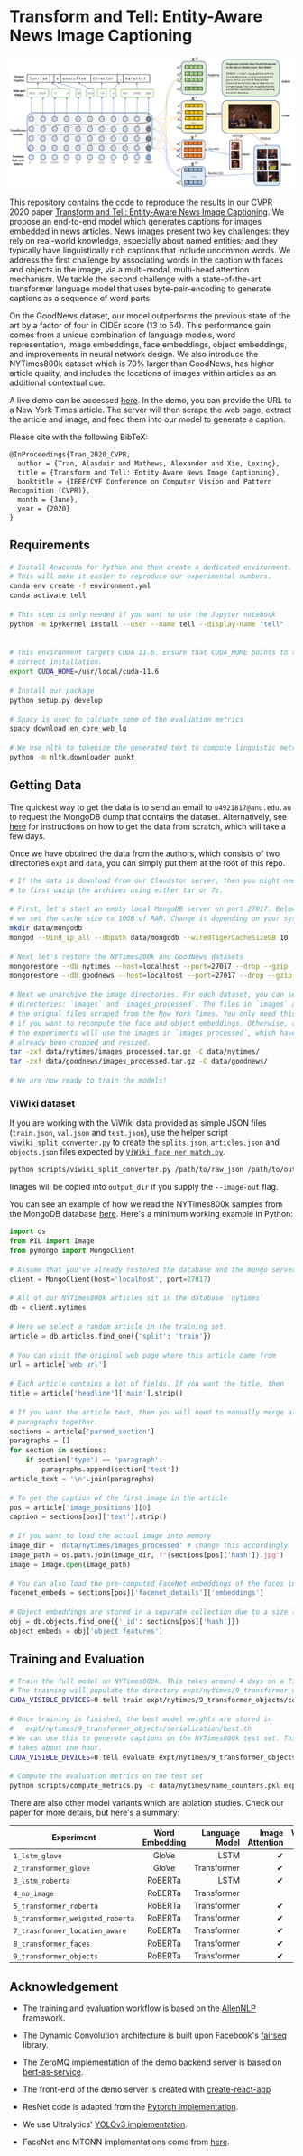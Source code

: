 # Transform and Tell: Entity-Aware News Image Captioning

![Teaser](figures/teaser.png)

This repository contains the code to reproduce the results in our CVPR 2020
paper [Transform and Tell: Entity-Aware News Image
Captioning](https://arxiv.org/abs/2004.08070). We propose an end-to-end model
which generates captions for images embedded in news articles. News images
present two key challenges: they rely on real-world knowledge, especially about
named entities; and they typically have linguistically rich captions that
include uncommon words. We address the first challenge by associating words in
the caption with faces and objects in the image, via a multi-modal, multi-head
attention mechanism. We tackle the second challenge with a state-of-the-art
transformer language model that uses byte-pair-encoding to generate captions as
a sequence of word parts.

On the GoodNews dataset, our model outperforms the previous state of the art by
a factor of four in CIDEr score (13 to 54). This performance gain comes from a
unique combination of language models, word representation, image embeddings,
face embeddings, object embeddings, and improvements in neural network design.
We also introduce the NYTimes800k dataset which is 70% larger than GoodNews,
has higher article quality, and includes the locations of images within
articles as an additional contextual cue.

A live demo can be accessed [here](https://transform-and-tell.ml/). In the
demo, you can provide the URL to a New York Times article. The server will then
scrape the web page, extract the article and image, and feed them into our
model to generate a caption.

Please cite with the following BibTeX:

```raw
@InProceedings{Tran_2020_CVPR,
  author = {Tran, Alasdair and Mathews, Alexander and Xie, Lexing},
  title = {Transform and Tell: Entity-Aware News Image Captioning},
  booktitle = {IEEE/CVF Conference on Computer Vision and Pattern Recognition (CVPR)},
  month = {June},
  year = {2020}
}
```

## Requirements

```sh
# Install Anaconda for Python and then create a dedicated environment.
# This will make it easier to reproduce our experimental numbers.
conda env create -f environment.yml
conda activate tell

# This step is only needed if you want to use the Jupyter notebook
python -m ipykernel install --user --name tell --display-name "tell"


# This environment targets CUDA 11.6. Ensure that CUDA_HOME points to the
# correct installation.
export CUDA_HOME=/usr/local/cuda-11.6

# Install our package
python setup.py develop

# Spacy is used to calcuate some of the evaluation metrics
spacy download en_core_web_lg

# We use nltk to tokenize the generated text to compute linguistic metrics
python -m nltk.downloader punkt
```

## Getting Data

The quickest way to get the data is to send an email to `u4921817@anu.edu.au`
to request the MongoDB dump
that contains the dataset. Alternatively, see [here](docs/getting_data.md) for
instructions on how to get the data from scratch, which will take a few days.

Once we have obtained the data from the authors, which consists of two
directories `expt` and `data`, you can simply put them at the root of this
repo.

```sh
# If the data is download from our Cloudstor server, then you might need
# to first unzip the archives using either tar or 7z.

# First, let's start an empty local MongoDB server on port 27017. Below
# we set the cache size to 10GB of RAM. Change it depending on your system.
mkdir data/mongodb
mongod --bind_ip_all --dbpath data/mongodb --wiredTigerCacheSizeGB 10

# Next let's restore the NYTimes200k and GoodNews datasets
mongorestore --db nytimes --host=localhost --port=27017 --drop --gzip --archive=data/mongobackups/nytimes-2020-04-21.gz
mongorestore --db goodnews --host=localhost --port=27017 --drop --gzip --archive=data/mongobackups/goodnews-2020-04-21.gz

# Next we unarchive the image directories. For each dataset, you can see two
# directories: `images` and `images_processed`. The files in `images` are
# the orignal files scraped from the New York Times. You only need this
# if you want to recompute the face and object embeddings. Otherwise, all
# the experiments will use the images in `images_processed`, which have
# already been cropped and resized.
tar -zxf data/nytimes/images_processed.tar.gz -C data/nytimes/
tar -zxf data/goodnews/images_processed.tar.gz -C data/goodnews/

# We are now ready to train the models!
```

### ViWiki dataset

If you are working with the ViWiki data provided as simple JSON files
(`train.json`, `val.json` and `test.json`), use the helper script
`viwiki_split_converter.py` to create the `splits.json`, `articles.json`
and `objects.json` files expected by
[`ViWiki_face_ner_match.py`](tell/data/dataset_readers/ViWiki_face_ner_match.py).

```sh
python scripts/viwiki_split_converter.py /path/to/raw_json /path/to/output_dir
```

Images will be copied into `output_dir` if you supply the `--image-out` flag.

You can see an example of how we read the NYTimes800k samples from the MongoDB
database [here](tell/data/dataset_readers/nytimes_faces_ner_matched.py).
Here's a minimum working example in Python:

```python
import os
from PIL import Image
from pymongo import MongoClient

# Assume that you've already restored the database and the mongo server is running
client = MongoClient(host='localhost', port=27017)

# All of our NYTimes800k articles sit in the database `nytimes`
db = client.nytimes

# Here we select a random article in the training set.
article = db.articles.find_one({'split': 'train'})

# You can visit the original web page where this article came from
url = article['web_url']

# Each article contains a lot of fields. If you want the title, then
title = article['headline']['main'].strip()

# If you want the article text, then you will need to manually merge all
# paragraphs together.
sections = article['parsed_section']
paragraphs = []
for section in sections:
    if section['type'] == 'paragraph':
        paragraphs.append(section['text'])
article_text = '\n'.join(paragraphs)

# To get the caption of the first image in the article
pos = article['image_positions'][0]
caption = sections[pos]['text'].strip()

# If you want to load the actual image into memory
image_dir = 'data/nytimes/images_processed' # change this accordingly
image_path = os.path.join(image_dir, f"{sections[pos]['hash']}.jpg")
image = Image.open(image_path)

# You can also load the pre-computed FaceNet embeddings of the faces in the image
facenet_embeds = sections[pos]['facenet_details']['embeddings']

# Object embeddings are stored in a separate collection due to a size limit in mongo
obj = db.objects.find_one({'_id': sections[pos]['hash']})
object_embeds = obj['object_features']
```

## Training and Evaluation

```sh
# Train the full model on NYTimes800k. This takes around 4 days on a Titan V GPU.
# The training will populate the directory expt/nytimes/9_transformer_objects/serialization
CUDA_VISIBLE_DEVICES=0 tell train expt/nytimes/9_transformer_objects/config.yaml -f

# Once training is finished, the best model weights are stored in
#   expt/nytimes/9_transformer_objects/serialization/best.th
# We can use this to generate captions on the NYTimes800k test set. This
# takes about one hour.
CUDA_VISIBLE_DEVICES=0 tell evaluate expt/nytimes/9_transformer_objects/config.yaml -m expt/nytimes/9_transformer_objects/serialization/best.th

# Compute the evaluation metrics on the test set
python scripts/compute_metrics.py -c data/nytimes/name_counters.pkl expt/nytimes/9_transformer_objects/serialization/generations.jsonl
```

There are also other model variants which are ablation studies. Check
our paper for more details, but here's a summary:

| Experiment                       | Word Embedding | Language Model | Image Attention | Weighted RoBERTa | Location-Aware | Face Attention | Object Attention |
| -------------------------------- | :------------: | -------------: | --------------: | ---------------: | -------------: | -------------: | ---------------: |
| `1_lstm_glove`                   |     GloVe      |           LSTM |               ✔ |                  |                |                |                  |
| `2_transformer_glove`            |     GloVe      |    Transformer |               ✔ |                  |                |                |                  |
| `3_lstm_roberta`                 |    RoBERTa     |           LSTM |               ✔ |                  |                |                |                  |
| `4_no_image`                     |    RoBERTa     |    Transformer |                 |                  |                |                |                  |
| `5_transformer_roberta`          |    RoBERTa     |    Transformer |               ✔ |                  |                |                |                  |
| `6_transformer_weighted_roberta` |    RoBERTa     |    Transformer |               ✔ |                ✔ |                |                |                  |
| `7_trasnformer_location_aware`   |    RoBERTa     |    Transformer |               ✔ |                ✔ |              ✔ |                |                  |
| `8_transformer_faces`            |    RoBERTa     |    Transformer |               ✔ |                ✔ |              ✔ |              ✔ |                  |
| `9_transformer_objects`          |    RoBERTa     |    Transformer |               ✔ |                ✔ |              ✔ |              ✔ |                ✔ |

## Acknowledgement

- The training and evaluation workflow is based on the
  [AllenNLP](https://github.com/allenai/allennlp) framework.

- The Dynamic Convolution architecture is built upon Facebook's
  [fairseq](https://github.com/pytorch/fairseq/blob/master/examples/pay_less_attention_paper/README.md)
  library.

- The ZeroMQ implementation of the demo backend server is based on
  [bert-as-service](https://github.com/hanxiao/bert-as-service).

- The front-end of the demo server is created with
  [create-react-app](https://github.com/facebook/create-react-app)

- ResNet code is adapted from the [Pytorch
  implementation](https://github.com/pytorch/vision/blob/master/torchvision/models/resnet.py).

- We use Ultralytics' [YOLOv3 implementation](https://github.com/ultralytics/yolov3).

- FaceNet and MTCNN implementations come from [here](https://github.com/timesler/facenet-pytorch).
